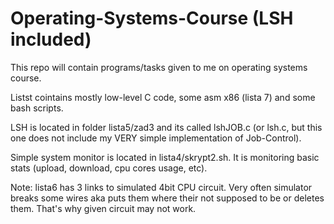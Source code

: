 # Operating-Systems-Course (LSH included)
This repo will contain programs/tasks given to me on operating systems course. 

Listst cointains mostly low-level C code, some asm x86 (lista 7) and some bash scripts. 

LSH is located in folder lista5/zad3 and its called lshJOB.c (or lsh.c, but this one does not include my VERY simple implementation of Job-Control). 

Simple system monitor is located in lista4/skrypt2.sh. It is monitoring basic stats (upload, download, cpu cores usage, etc).

Note: lista6 has 3 links to simulated 4bit CPU circuit. Very often simulator breaks some wires aka puts them where their not supposed to be or deletes them. That's why given circuit may not work.
